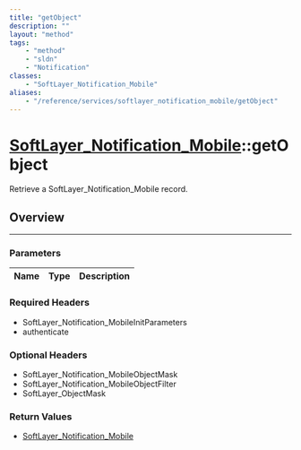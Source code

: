 ```yaml
---
title: "getObject"
description: ""
layout: "method"
tags:
    - "method"
    - "sldn"
    - "Notification"
classes:
    - "SoftLayer_Notification_Mobile"
aliases:
    - "/reference/services/softlayer_notification_mobile/getObject"
---
```

# [SoftLayer_Notification_Mobile](/reference/services/SoftLayer_Notification_Mobile)::getObject

Retrieve a SoftLayer_Notification_Mobile record.


## Overview 


-----

### Parameters 
|Name | Type | Description |
| --- | --- | --- |


### Required Headers
* SoftLayer_Notification_MobileInitParameters
* authenticate


### Optional Headers
* SoftLayer_Notification_MobileObjectMask
* SoftLayer_Notification_MobileObjectFilter
* SoftLayer_ObjectMask

### Return Values
* <a href='/reference/datatypes/SoftLayer_Notification_Mobile'>SoftLayer_Notification_Mobile </a>




